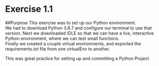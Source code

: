 # Exercise 1.1

##Purpose
This exercise was to set up our Python environment.  
We had to download Python 3.8.7 and configure our terminal to use that version. 
Next we downloaded IDLE so that we can have a live, interactive Python environment, where we can test small functions.  
Finally we created a couple virtual environments, and exported the requirements.txt file from one virtualEnv to another.  

This was great practice for setting up and committing a Python Project
